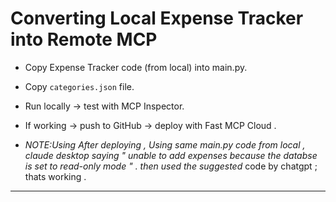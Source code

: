 # Converting Local Expense Tracker into Remote MCP

* Copy Expense Tracker code (from local) into main.py.

* Copy  `categories.json` file.

* Run locally → test with MCP Inspector.

* If working → push to GitHub → deploy with Fast MCP Cloud .

- *NOTE:Using After deploying , Using same main.py code from local , claude desktop saying " unable to  add expenses because the databse is set to read-only mode " . then used the suggested* code by chatgpt ; thats working .
---
